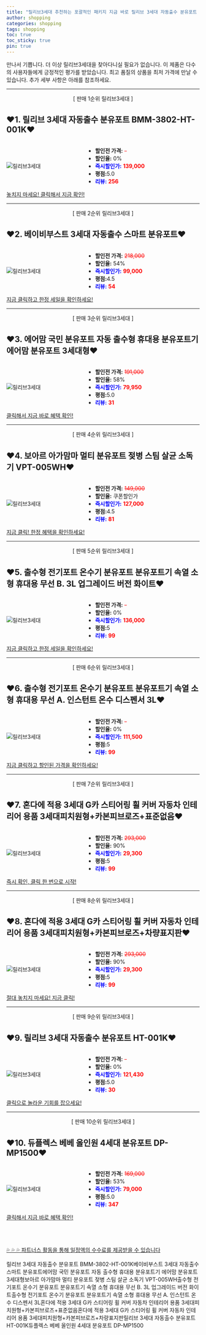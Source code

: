 ```yaml
---
title: "릴리브3세대 추천하는 포괄적인 패키지 지금 바로 릴리브 3세대 자동출수 분유포트 BMM-3802-HT-001K"
author: shopping
categories: shopping
tags: shopping
toc: true
toc_sticky: true
pin: true
---
```

만나서 기쁩니다. 더 이상 릴리브3세대을 찾아다니실 필요가 없습니다. 이 제품은 다수의 사용자들에게 긍정적인 평가를 받았습니다. 최고 품질의 상품을 최저 가격에 만날 수 있습니다. 추가 세부 사항은 아래를 참조하세요.

---
<p class="toplist" style="margin: 0 auto; display: block; width: fit-content;">[ 판매 1순위 릴리브3세대 ]</p>

<h2><strong>❤️1. 릴리브 3세대 자동출수 분유포트 BMM-3802-HT-001K❤️</strong></h2>

<div style="display: flex; align-items: center;">
    <div style="flex: 0.4;">
        <img src="https://thumbnail10.coupangcdn.com/thumbnails/remote/230x230ex/image/vendor_inventory/59fd/1851564926eedc5c6e105aa5c84d43559046b7c03121c31498f6a871920b.png" alt="릴리브3세대" style="max-width: 100%;">
    </div>
    <div style="flex: 0.6; margin-left: 10px;">
        <ul>
            <li><strong>할인전 가격:</strong> <del style="color: red;">-</del></li>
            <li><strong>할인율:</strong> 0%</li>
            <li><span style='color:blue'><strong>즉시할인가:</strong></span> <span style='color:red'><strong>139,000</strong></span></li>
            <li><strong>평점:</strong>5.0</li>
            <li><span style='color:blue'><strong>리뷰:</strong></span> <span style='color:red'><strong>256</strong></span></li>
        </ul>
    </div>
</div>
<div class="center">
    <a href="https://William4Davisa.github.io?lptag=AF9450613&subid=githubio&pageKey=7679558495&traceid=V0-153&itemId=20508331540&vendorItemId=86962013988" class="myButton">
        놓치지 마세요! 클릭해서 지금 확인!
    </a>
</div>


---
<p class="toplist" style="margin: 0 auto; display: block; width: fit-content;">[ 판매 2순위 릴리브3세대 ]</p>

<h2><strong>❤️2. 베이비부스트 3세대 자동출수 스마트 분유포트❤️</strong></h2>

<div style="display: flex; align-items: center;">
    <div style="flex: 0.4;">
        <img src="https://thumbnail10.coupangcdn.com/thumbnails/remote/230x230ex/image/vendor_inventory/1557/ec99e9393d21db513443e62025307230f6a50c2cc9d289a1d476fd696716.jpg" alt="릴리브3세대" style="max-width: 100%;">
    </div>
    <div style="flex: 0.6; margin-left: 10px;">
        <ul>
            <li><strong>할인전 가격:</strong> <del style="color: red;">218,000</del></li>
            <li><strong>할인율:</strong> 54%</li>
            <li><span style='color:blue'><strong>즉시할인가:</strong></span> <span style='color:red'><strong>99,000</strong></span></li>
            <li><strong>평점:</strong>4.5</li>
            <li><span style='color:blue'><strong>리뷰:</strong></span> <span style='color:red'><strong>54</strong></span></li>
        </ul>
    </div>
</div>
<div class="center">
    <a href="https://William4Davisa.github.io?lptag=AF9450613&subid=githubio&pageKey=6763720207&traceid=V0-153&itemId=15858539905&vendorItemId=88518717282" class="myButton">
        지금 클릭하고 한정 세일을 확인하세요!
    </a>
</div>


---
<p class="toplist" style="margin: 0 auto; display: block; width: fit-content;">[ 판매 3순위 릴리브3세대 ]</p>

<h2><strong>❤️3. 에어맘 국민 분유포트 자동 출수형 휴대용 분유포트기 에어맘 분유포트 3세대형❤️</strong></h2>

<div style="display: flex; align-items: center;">
    <div style="flex: 0.4;">
        <img src="https://thumbnail8.coupangcdn.com/thumbnails/remote/230x230ex/image/vendor_inventory/8574/dcc65ad28b2ec87510b144468d11146f3422cdac35bcd116ad4fc2668e5b.png" alt="릴리브3세대" style="max-width: 100%;">
    </div>
    <div style="flex: 0.6; margin-left: 10px;">
        <ul>
            <li><strong>할인전 가격:</strong> <del style="color: red;">191,000</del></li>
            <li><strong>할인율:</strong> 58%</li>
            <li><span style='color:blue'><strong>즉시할인가:</strong></span> <span style='color:red'><strong>79,950</strong></span></li>
            <li><strong>평점:</strong>5.0</li>
            <li><span style='color:blue'><strong>리뷰:</strong></span> <span style='color:red'><strong>31</strong></span></li>
        </ul>
    </div>
</div>
<div class="center">
    <a href="https://William4Davisa.github.io?lptag=AF9450613&subid=githubio&pageKey=7322033898&traceid=V0-153&itemId=18781701048&vendorItemId=90023458060" class="myButton">
        클릭해서 지금 바로 혜택 확인!
    </a>
</div>


---
<p class="toplist" style="margin: 0 auto; display: block; width: fit-content;">[ 판매 4순위 릴리브3세대 ]</p>

<h2><strong>❤️4. 보아르 아가맘마 멀티 분유포트 젖병 스팀 살균 소독기 VPT-005WH❤️</strong></h2>

<div style="display: flex; align-items: center;">
    <div style="flex: 0.4;">
        <img src="https://thumbnail9.coupangcdn.com/thumbnails/remote/230x230ex/image/retail/images/2023/06/22/16/2/5be919c6-fef9-4254-8a75-fd09dd7785ea.jpg" alt="릴리브3세대" style="max-width: 100%;">
    </div>
    <div style="flex: 0.6; margin-left: 10px;">
        <ul>
            <li><strong>할인전 가격:</strong> <del style="color: red;">149,000</del></li>
            <li><strong>할인율:</strong> 쿠폰할인가</li>
            <li><span style='color:blue'><strong>즉시할인가:</strong></span> <span style='color:red'><strong>127,000</strong></span></li>
            <li><strong>평점:</strong>4.5</li>
            <li><span style='color:blue'><strong>리뷰:</strong></span> <span style='color:red'><strong>81</strong></span></li>
        </ul>
    </div>
</div>
<div class="center">
    <a href="https://William4Davisa.github.io?lptag=AF9450613&subid=githubio&pageKey=7418067372&traceid=V0-153&itemId=19236159594&vendorItemId=86352555512" class="myButton">
        지금 클릭! 한정 혜택을 확인하세요!
    </a>
</div>


---
<p class="toplist" style="margin: 0 auto; display: block; width: fit-content;">[ 판매 5순위 릴리브3세대 ]</p>

<h2><strong>❤️5. 출수형 전기포트 온수기 분유포트 분유포트기 속열 소형 휴대용 무선 B. 3L 업그레이드 버전 화이트❤️</strong></h2>

<div style="display: flex; align-items: center;">
    <div style="flex: 0.4;">
        <img src="https://thumbnail8.coupangcdn.com/thumbnails/remote/230x230ex/image/vendor_inventory/a586/0aedc3e65bc10f770355ef7b88314f9e15abea19dffe293eed503e165c5e.jpg" alt="릴리브3세대" style="max-width: 100%;">
    </div>
    <div style="flex: 0.6; margin-left: 10px;">
        <ul>
            <li><strong>할인전 가격:</strong> <del style="color: red;">-</del></li>
            <li><strong>할인율:</strong> 0%</li>
            <li><span style='color:blue'><strong>즉시할인가:</strong></span> <span style='color:red'><strong>136,000</strong></span></li>
            <li><strong>평점:</strong>5</li>
            <li><span style='color:blue'><strong>리뷰:</strong></span> <span style='color:red'><strong>99</strong></span></li>
        </ul>
    </div>
</div>
<div class="center">
    <a href="https://William4Davisa.github.io?lptag=AF9450613&subid=githubio&pageKey=7541741570&traceid=V0-153&itemId=19827840936&vendorItemId=86929694431" class="myButton">
        지금 클릭하고 한정 세일을 확인하세요!
    </a>
</div>


---
<p class="toplist" style="margin: 0 auto; display: block; width: fit-content;">[ 판매 6순위 릴리브3세대 ]</p>

<h2><strong>❤️6. 출수형 전기포트 온수기 분유포트 분유포트기 속열 소형 휴대용 무선 A. 인스턴트 온수 디스펜서 3L❤️</strong></h2>

<div style="display: flex; align-items: center;">
    <div style="flex: 0.4;">
        <img src="https://thumbnail8.coupangcdn.com/thumbnails/remote/230x230ex/image/vendor_inventory/9440/3e092b0d54d9994e2173f27aebeb7e5bd1b10cee94b50606cd18d111282a.jpg" alt="릴리브3세대" style="max-width: 100%;">
    </div>
    <div style="flex: 0.6; margin-left: 10px;">
        <ul>
            <li><strong>할인전 가격:</strong> <del style="color: red;">-</del></li>
            <li><strong>할인율:</strong> 0%</li>
            <li><span style='color:blue'><strong>즉시할인가:</strong></span> <span style='color:red'><strong>111,500</strong></span></li>
            <li><strong>평점:</strong>5</li>
            <li><span style='color:blue'><strong>리뷰:</strong></span> <span style='color:red'><strong>99</strong></span></li>
        </ul>
    </div>
</div>
<div class="center">
    <a href="https://William4Davisa.github.io?lptag=AF9450613&subid=githubio&pageKey=7541741570&traceid=V0-153&itemId=19827840939&vendorItemId=86929694433" class="myButton">
        지금 클릭하고 할인된 가격을 확인하세요!
    </a>
</div>


---
<p class="toplist" style="margin: 0 auto; display: block; width: fit-content;">[ 판매 7순위 릴리브3세대 ]</p>

<h2><strong>❤️7. 혼다에 적용 3세대 G카 스티어링 휠 커버 자동차 인테리어 용품 3세대피치원형+카본피브로즈+표준없음❤️</strong></h2>

<div style="display: flex; align-items: center;">
    <div style="flex: 0.4;">
        <img src="https://thumbnail8.coupangcdn.com/thumbnails/remote/230x230ex/image/vendor_inventory/ea90/190178fc66a5bffccfc17e3adef35bbac29d37f936e8f84cf293b82fbcb6.jpg" alt="릴리브3세대" style="max-width: 100%;">
    </div>
    <div style="flex: 0.6; margin-left: 10px;">
        <ul>
            <li><strong>할인전 가격:</strong> <del style="color: red;">293,000</del></li>
            <li><strong>할인율:</strong> 90%</li>
            <li><span style='color:blue'><strong>즉시할인가:</strong></span> <span style='color:red'><strong>29,300</strong></span></li>
            <li><strong>평점:</strong>5</li>
            <li><span style='color:blue'><strong>리뷰:</strong></span> <span style='color:red'><strong>99</strong></span></li>
        </ul>
    </div>
</div>
<div class="center">
    <a href="https://William4Davisa.github.io?lptag=AF9450613&subid=githubio&pageKey=6870780729&traceid=V0-153&itemId=16435311552&vendorItemId=83626070170" class="myButton">
        즉시 확인, 클릭 한 번으로 시작!
    </a>
</div>


---
<p class="toplist" style="margin: 0 auto; display: block; width: fit-content;">[ 판매 8순위 릴리브3세대 ]</p>

<h2><strong>❤️8. 혼다에 적용 3세대 G카 스티어링 휠 커버 자동차 인테리어 용품 3세대피치원형+카본피브로즈+차량표지판❤️</strong></h2>

<div style="display: flex; align-items: center;">
    <div style="flex: 0.4;">
        <img src="https://thumbnail9.coupangcdn.com/thumbnails/remote/230x230ex/image/vendor_inventory/ad54/46423b036fab62231cda6d608e92b53cd04766201beed9638c636cdaa1c8.jpg" alt="릴리브3세대" style="max-width: 100%;">
    </div>
    <div style="flex: 0.6; margin-left: 10px;">
        <ul>
            <li><strong>할인전 가격:</strong> <del style="color: red;">293,000</del></li>
            <li><strong>할인율:</strong> 90%</li>
            <li><span style='color:blue'><strong>즉시할인가:</strong></span> <span style='color:red'><strong>29,300</strong></span></li>
            <li><strong>평점:</strong>5</li>
            <li><span style='color:blue'><strong>리뷰:</strong></span> <span style='color:red'><strong>99</strong></span></li>
        </ul>
    </div>
</div>
<div class="center">
    <a href="https://William4Davisa.github.io?lptag=AF9450613&subid=githubio&pageKey=6870780729&traceid=V0-153&itemId=16435311549&vendorItemId=83626070153" class="myButton">
        절대 놓치지 마세요! 지금 클릭!
    </a>
</div>


---
<p class="toplist" style="margin: 0 auto; display: block; width: fit-content;">[ 판매 9순위 릴리브3세대 ]</p>

<h2><strong>❤️9. 릴리브 3세대 자동출수 분유포트 HT-001K❤️</strong></h2>

<div style="display: flex; align-items: center;">
    <div style="flex: 0.4;">
        <img src="https://thumbnail8.coupangcdn.com/thumbnails/remote/230x230ex/image/retail/images/5901833912295133-4f6564ee-322f-4acd-9d70-c4a4dfac5206.jpg" alt="릴리브3세대" style="max-width: 100%;">
    </div>
    <div style="flex: 0.6; margin-left: 10px;">
        <ul>
            <li><strong>할인전 가격:</strong> <del style="color: red;">-</del></li>
            <li><strong>할인율:</strong> 0%</li>
            <li><span style='color:blue'><strong>즉시할인가:</strong></span> <span style='color:red'><strong>121,430</strong></span></li>
            <li><strong>평점:</strong>5.0</li>
            <li><span style='color:blue'><strong>리뷰:</strong></span> <span style='color:red'><strong>30</strong></span></li>
        </ul>
    </div>
</div>
<div class="center">
    <a href="https://William4Davisa.github.io?lptag=AF9450613&subid=githubio&pageKey=6279273442&traceid=V0-153&itemId=12885656479&vendorItemId=80150841548" class="myButton">
        클릭으로 놀라운 기회를 잡으세요!
    </a>
</div>


---
<p class="toplist" style="margin: 0 auto; display: block; width: fit-content;">[ 판매 10순위 릴리브3세대 ]</p>

<h2><strong>❤️10. 듀플렉스 베베 올인원 4세대 분유포트 DP-MP1500❤️</strong></h2>

<div style="display: flex; align-items: center;">
    <div style="flex: 0.4;">
        <img src="https://thumbnail10.coupangcdn.com/thumbnails/remote/230x230ex/image/retail/images/8823070927333663-fc61f90a-afdb-4bf4-9ef3-e5a806f078f2.jpg" alt="릴리브3세대" style="max-width: 100%;">
    </div>
    <div style="flex: 0.6; margin-left: 10px;">
        <ul>
            <li><strong>할인전 가격:</strong> <del style="color: red;">169,000</del></li>
            <li><strong>할인율:</strong> 53%</li>
            <li><span style='color:blue'><strong>즉시할인가:</strong></span> <span style='color:red'><strong>79,000</strong></span></li>
            <li><strong>평점:</strong>5.0</li>
            <li><span style='color:blue'><strong>리뷰:</strong></span> <span style='color:red'><strong>347</strong></span></li>
        </ul>
    </div>
</div>
<div class="center">
    <a href="https://William4Davisa.github.io?lptag=AF9450613&subid=githubio&pageKey=6748647604&traceid=V0-153&itemId=15775992583&vendorItemId=82989212795" class="myButton">
        클릭해서 지금 바로 혜택 확인!
    </a>
</div>

<br><br><br>[💦 💦 💦 파트너스 활동을 통해 일정액의 수수료를 제공받을 수 있습니다](https://link.coupang.com/a/bcpT2c)<br><br>릴리브 3세대 자동출수 분유포트 BMM-3802-HT-001K베이비부스트 3세대 자동출수 스마트 분유포트에어맘 국민 분유포트 자동 출수형 휴대용 분유포트기 에어맘 분유포트 3세대형보아르 아가맘마 멀티 분유포트 젖병 스팀 살균 소독기 VPT-005WH출수형 전기포트 온수기 분유포트 분유포트기 속열 소형 휴대용 무선 B. 3L 업그레이드 버전 화이트출수형 전기포트 온수기 분유포트 분유포트기 속열 소형 휴대용 무선 A. 인스턴트 온수 디스펜서 3L혼다에 적용 3세대 G카 스티어링 휠 커버 자동차 인테리어 용품 3세대피치원형+카본피브로즈+표준없음혼다에 적용 3세대 G카 스티어링 휠 커버 자동차 인테리어 용품 3세대피치원형+카본피브로즈+차량표지판릴리브 3세대 자동출수 분유포트 HT-001K듀플렉스 베베 올인원 4세대 분유포트 DP-MP1500